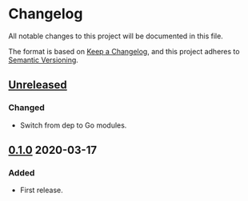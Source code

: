 # Changelog

All notable changes to this project will be documented in this file.

The format is based on [Keep a Changelog](https://keepachangelog.com/en/1.0.0/),
and this project adheres to [Semantic Versioning](https://semver.org/spec/v2.0.0.html).



## [Unreleased]

### Changed

- Switch from dep to Go modules.



## [0.1.0] 2020-03-17

### Added

- First release.



[Unreleased]: https://github.com/giantswarm/vaultrole/compare/v0.1.0...HEAD
[0.1.0]: https://github.com/giantswarm/vaultrole/releases/tag/v0.1.0
